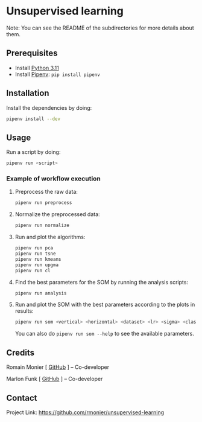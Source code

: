 # Unsupervised learning

Note: You can see the README of the subdirectories for more details about them.

## Prerequisites

- Install [Python 3.11](https://www.python.org/downloads/release/python-3111/)
- Install [Pipenv](https://pipenv.pypa.io/): `pip install pipenv`

## Installation

Install the dependencies by doing:
```sh
pipenv install --dev
```

## Usage

Run a script by doing:
```sh
pipenv run <script>
```

### Example of workflow execution

1. Preprocess the raw data:
    ```sh
    pipenv run preprocess
    ```
2. Normalize the preprocessed data:
    ```sh
    pipenv run normalize
    ```
3. Run and plot the algorithms:
    ```sh
    pipenv run pca
    pipenv run tsne
    pipenv run kmeans
    pipenv run upgma
    pipenv run cl
    ```
4. Find the best parameters for the SOM by running the analysis scripts:
    ```sh
    pipenv run analysis
    ```
5. Run and plot the SOM with the best parameters according to the plots in results:
    ```sh
    pipenv run som <vertical> <horizontal> <dataset> <lr> <sigma> <classname> <epochs>
    ```
    You can also do `pipenv run som --help` to see the available parameters.

## Credits

Romain Monier [ [GitHub](https://github.com/rmonier) ] – Co-developer

Marlon Funk [ [GitHub](https://github.com/MarlonFunk) ] – Co-developer

## Contact

Project Link: https://github.com/rmonier/unsupervised-learning

